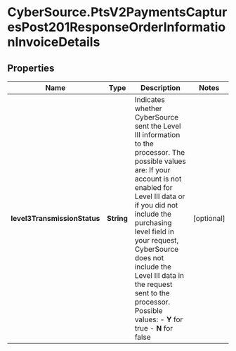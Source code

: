 # CyberSource.PtsV2PaymentsCapturesPost201ResponseOrderInformationInvoiceDetails

## Properties
Name | Type | Description | Notes
------------ | ------------- | ------------- | -------------
**level3TransmissionStatus** | **String** | Indicates whether CyberSource sent the Level III information to the processor. The possible values are:  If your account is not enabled for Level III data or if you did not include the purchasing level field in your request, CyberSource does not include the Level III data in the request sent to the processor.  Possible values: - **Y** for true - **N** for false  | [optional] 


